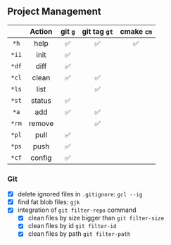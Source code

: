 ## Project Management

|       | Action | git `g` | git tag `gt` | cmake `cm` |
| :---: | :----: | :-----: | :----------: | :--------: |
| `*h`  |  help  |   ✅    |      ✅      |     ✅     |
| `*ii` |  init  |   ✅    |              |            |
| `*df` |  diff  |   ✅    |              |            |
| `*cl` | clean  |   ✅    |      ✅      |            |
| `*ls` |  list  |         |      ✅      |            |
| `*st` | status |   ✅    |              |            |
| `*a`  |  add   |   ✅    |      ✅      |            |
| `*rm` | remove |         |      ✅      |            |
| `*pl` |  pull  |   ✅    |              |            |
| `*ps` |  push  |   ✅    |              |            |
| `*cf` | config |   ✅    |              |            |

### Git

- [x] delete ignored files in `.gitignore`: `gcl --ig`
- [x] find fat blob files: `gjk`
- [x] integration of `git filter-repo` command
  - [x] clean files by size bigger than `git filter-size`
  - [x] clean files by id `git filter-id`
  - [x] clean files by path `git filter-path`
